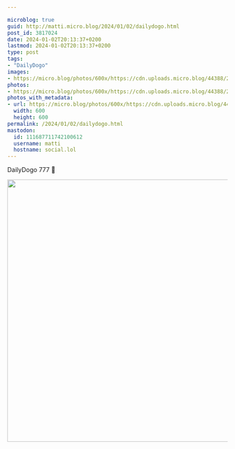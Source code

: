 ```yaml
---

microblog: true
guid: http://matti.micro.blog/2024/01/02/dailydogo.html
post_id: 3817024
date: 2024-01-02T20:13:37+0200
lastmod: 2024-01-02T20:13:37+0200
type: post
tags:
- "DailyDogo"
images:
- https://micro.blog/photos/600x/https://cdn.uploads.micro.blog/44388/2024/77c0a6f5e70f446f90b1cb8682e17604.jpg
photos:
- https://micro.blog/photos/600x/https://cdn.uploads.micro.blog/44388/2024/77c0a6f5e70f446f90b1cb8682e17604.jpg
photos_with_metadata:
- url: https://micro.blog/photos/600x/https://cdn.uploads.micro.blog/44388/2024/77c0a6f5e70f446f90b1cb8682e17604.jpg
  width: 600
  height: 600
permalink: /2024/01/02/dailydogo.html
mastodon:
  id: 111687711742100612
  username: matti
  hostname: social.lol
---
```

DailyDogo 777 🐶

<img src="/media/uploads/2024/77c0a6f5e70f446f90b1cb8682e17604.jpg" width="600" height="600" alt="" />
